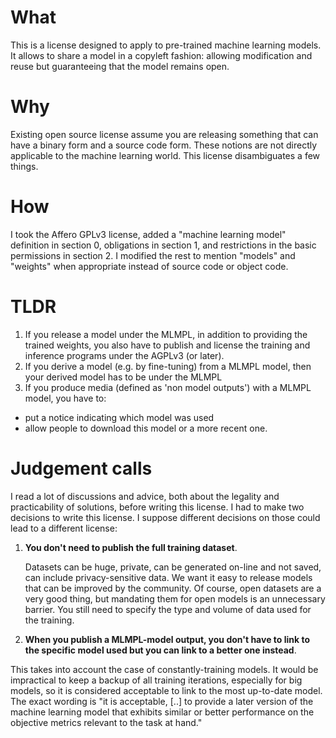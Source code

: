 What
====
This is a license designed to apply to pre-trained machine learning models. It allows to share a model in a copyleft fashion: allowing modification and reuse but guaranteeing that the model remains open.

Why
===
Existing open source license assume you are releasing something that can have a binary form and a source code form. These notions are not directly applicable to the machine learning world. This license disambiguates a few things.

How
===
I took the Affero GPLv3 license, added a "machine learning model" definition in section 0, obligations in section 1, and restrictions in the basic permissions in section 2. I modified the rest to mention "models" and "weights" when appropriate instead of source code or object code.

TLDR
====
1. If you release a model under the MLMPL, in addition to providing the trained weights, you also have to publish and license the training and inference programs under the AGPLv3 (or later).
2. If you derive a model (e.g. by fine-tuning) from a MLMPL model, then your derived model has to be under the MLMPL
3. If you produce media (defined as 'non model outputs') with a MLMPL model, you have to:
  - put a notice indicating which model was used
  - allow people to download this model or a more recent one.

Judgement calls
===============
I read a lot of discussions and advice, both about the legality and practicability of solutions, before writing this license. I had to make two decisions to write this license. I suppose different decisions on those could lead to a different license:

1. **You don't need to publish the full training dataset**.

    Datasets can be huge, private, can be generated on-line and not saved, can include privacy-sensitive data. We want it easy to release models that can be improved by the community. Of course, open datasets are a very good thing, but mandating them for open models is an unnecessary barrier. You still need to specify the type and volume of data used for the training.

2. **When you publish a MLMPL-model output, you don't have to link to the specific model used but you can link to a better one instead**.

  This takes into account the case of constantly-training models. It would be impractical to keep a backup of all training iterations, especially for big models, so it is considered acceptable to link to the most up-to-date model. The exact wording is "it is acceptable, [..] to provide a later version of the machine learning model that exhibits similar or better performance on the objective metrics relevant to the task at hand."
